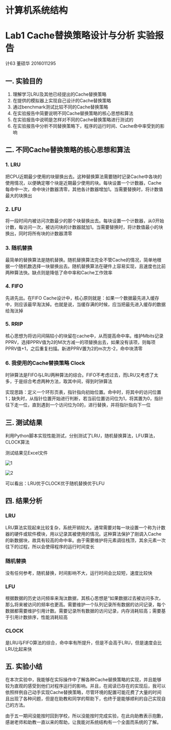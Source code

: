 # 计算机系统结构 

# Lab1 Cache替换策略设计与分析 实验报告

计63 董硕华 2016011295 

## 一. 实验目的

1. 理解学习LRU及其他已经提出的Cache替换策略
2. 在提供的模拟器上实现自己设计的Cache替换策略
3. 通过benchmark测试比较不同的Cache替换策略
4. 在实验报告中简要说明不同Cache替换策略的核心思想和算法
5. 在实验报告中说明是怎样对不同的Cache替换策略进行测试的
6. 在实验报告中分析不同替换策略下，程序的运行时间、Cache命中率受到的影响



## 二. 不同Cache替换策略的核心思想和算法

### 1. LRU

把CPU近期最少使用的块替换出去。这种替换算法需要随时记录Cache中各块的使用情况，以便确定哪个块是近期最少使用的块。每块设置一个计数器，Cache每命中一次，命中块计数器清零，其他各计数器增加1。当需要替换时，将计数值最大的块换出



### 2. LFU

将一段时间内被访问次数最少的那个块替换出去。每块设置一个计数器，从0开始计数，每访问一次，被访问块的计数器就加1。当需要替换时，将计数值最小的块换出，同时将所有块的计数器清零



### 3. 随机替换

最简单的替换算法是随机替换。随机替换算法完全不管Cache的情况，简单地根据⼀个随机数选择⼀块替换出去。随机替换算法在硬件上容易实现，且速度也⽐前两种算法快。缺点则是降低了命中率和Cache⼯作效率



### 4. FIFO

先进先出。在FIFO Cache设计中，核⼼原则就是：如果⼀个数据最先进⼊缓存中，则应该最早淘汰掉。也就是说，当缓存满的时候，应当把最先进⼊缓存的数据给淘汰掉



### 5. RRIP

核⼼思想为将访问间隔较⼩的块留在cache中，从⽽提⾼命中率。维护Mbits记录PPRV，选择PPRV值为2的M次⽅减⼀的项替换出去，如果没有该项，则每项PPRV值+1，之后重复扫描。新进PPRV置为2的m次⽅-2，命中块清零



### 6. 我使用的Cache替换策略 Clock

时钟算法是FIFO与LRU两种算法的综合。FIFO不考虑过去，而LRU又考虑了太多，于是综合考虑两种方法，取其中间，得到时钟算法

实现思路：定义一个环形页表，指针指向初始位置。命中时，将其中的访问位置1；缺失时，从指针位置开始进行判断，若当前位置访问位为1，将其置为0，指针往下走一位，直到遇到一个访问位为0的，进行替换，并将指针指向下一位



## 三. 测试结果

利用Python脚本实现性能测试，分别测试了LRU，随机替换算法，LFU算法，CLOCK算法

测试结果见Excel文件

![1](D:\Git\cache_replacement\experiment\1.png)

![2](D:\Git\cache_replacement\experiment\2.png)



可以看出：LRU优于CLOCK优于随机替换优于LFU



## 四. 结果分析

### LRU

LRU算法实现起来⽐较复杂，系统开销较⼤。通常需要对每⼀块设置⼀个称为计数器的硬件或软件模块，⽤以记录其被使⽤的情况。这种算法保护了刚调⼊Cache的新数据块，故具有较⾼的命中率。由于需要维护将元素调往栈顶，其余元素⼀次往下的过程，所以会使得程序的运⾏时间变长



### 随机替换

没有任何参考，随机替换，时间影响不大，运行时间会比较短，速度比较快



### LFU

根据数据的历史访问频率来淘汰数据，其核心思想是“如果数据过去被访问多次，那么将来被访问的频率也更高。需要维护一个队列记录所有数据的访问记录，每个数据都需要维护引用计数。需要记录所有数据的访问记录，内存消耗较高；需要基于引用计数排序，性能消耗较高



### CLOCK

是LRU与FIFO算法的综合，命中率有所提升，但是不会高于LRU，但是速度会比LRU比起来快



## 五. 实验小结

在本次实验中，我能够在实际操作中了解各种Cache替换策略的实现，并且能够较为直观的感受到他们对程序运行的影响。并且，在阅读已存在的实现后，我可以依照样例自己动手实现Cache替换策略，尽管环境的配置可能花费了大量的时间且出现了各种问题，但是在助教和同学的帮助下，也终于是能够顺利的自己实现自己的方法。

由于五一期间没能按时回到学校，所以没能按时完成实验，在此向助教表示抱歉，感谢老师和助教一直以来的帮助，让我能对系统结构有一个全面而系统的了解。


